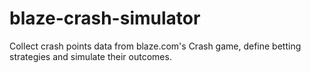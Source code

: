 # blaze-crash-simulator
Collect crash points data from blaze.com's Crash game, define betting strategies and simulate their outcomes.
